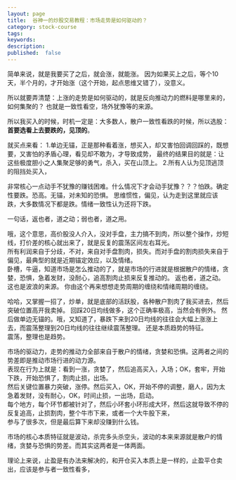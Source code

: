 ```yaml
---
layout: page
title:  谷神一的炒股交易教程：市场走势是如何驱动的？
category: stock-course
tags:
keywords:
description:  
published:  false
---
```

简单来说，就是我要买了之后，就会涨，就能涨。
因为如果买上之后，等个10天，半个月的，才开始涨（这个开始，起点思维又错了），没意义。

所以就要弄清楚：上涨的走势是如何驱动的，就是反向推动力的燃料是哪里来的，如何集聚的？
也就是一致性看空，场外犹豫等的来源。

所以我买入的时候，时机一定是：大多数人，散户一致性看跌的时候，所以选股：**首要选看上去要跌的，见顶的**。

就买点来看：
1.单边无锚，正是那种看着涨，想买入，却又害怕回调回踩的，既想要，又害怕的矛盾心理，看见却不敢为，才导致成势，
最终的结果目的就是：让这些极度胆小之人集聚足够的勇气，杀入，买在山顶上。
2.所有人认为见顶逃顶的阻挡处买入，

非常核心一点动手不犹豫的赚钱困难。什么情况下才会动手犹豫？？？怕跌。确定性要跌。恐高。无锚，对未知的恐惧。
思维惯性，偏见，认为走到这里就应该跌，大多数情况下都是跌。情绪一致性认为还将下跌。

一句话，返也者，道之动；弱也者，道之用。

哦，这个意思，高价股没人介入，没对手盘，主力搞不到肉，所以整个操作，炒短线，打价差的核心就出来了，就是反复的震荡区间左右耳光。  
所有利润来自于分歧，不对，来自对手盘割肉，损失。而对手盘的割肉损失来自于偏见，最典型的就是近期锚定效应，以及情绪。  
卧槽，牛逼，知道市场是怎么推动的了，就是市场的行进就是根据散户的情绪，贪婪，恐惧，急着发财，没耐心，追高割肉止损来反复推动的。 返也者，道之动。  
这也是波浪的来源。  你由这个再来想想走势周期的缠绕和情绪周期的缠绕。

哈哈，又掌握一招了，炒单，就是底部的活跃股，各种散户割肉了我买进去，然后突破位置高开我卖掉。  回踩20日均线做多，这个正确率极高，当然会有例外。
然后做单边无锚的。哦，又知道了，暴跌下来到20日均线的往往会大幅上涨涨上去，而震荡整理到20日均线的往往继续震荡整理。  还是本质趋势的特征。  
震荡，整理也是趋势。  


市场的驱动力，走势的推动力全部来自于散户的情绪，贪婪和恐惧。这两者之间的势差即是推动市场行进的动力源。  
表现在行为上就是：看到一涨，贪婪了，然后追高买入，入场；OK，套牢，开始下跌，开始恐惧了，割肉止损，出场。  
然后关键位置暴力突破，涨停。然后买入，OK，开始不停的调整，磨人，因为太急着发财，没有耐心，OK，时间止损，一出场，启动。  
每个地方，每个环节都被针对了，然后小环套小环形成大环，然后这就导致不停的反复追高，止损割肉，整个牛市下来，或者一个大牛股下来，  
参与了很多次，但是最后算下来却没赚到什么钱。

市场的核心本质特征就是波动，杀完多头杀空头，波动的本来来源就是散户的情绪，贪婪与恐惧的势差。而其实这两者是一体两面。

理论上来说，止盈是有办法来解决的，和开仓买入本质上是一样的，止盈平仓卖出，应该是参与者一致性看多，

















